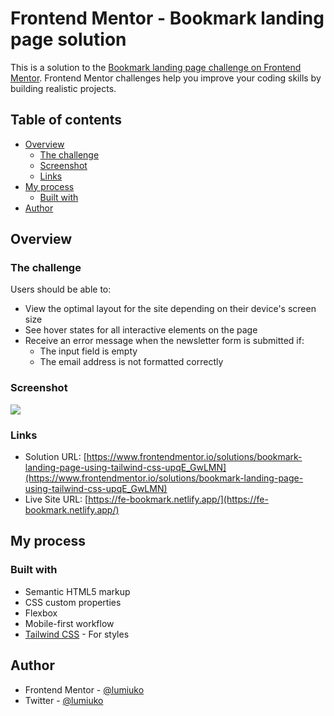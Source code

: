 # Frontend Mentor - Bookmark landing page solution

This is a solution to the [Bookmark landing page challenge on Frontend Mentor](https://www.frontendmentor.io/challenges/bookmark-landing-page-5d0b588a9edda32581d29158). Frontend Mentor challenges help you improve your coding skills by building realistic projects.

## Table of contents

- [Overview](#overview)
  - [The challenge](#the-challenge)
  - [Screenshot](#screenshot)
  - [Links](#links)
- [My process](#my-process)
  - [Built with](#built-with)
- [Author](#author)

## Overview

### The challenge

Users should be able to:

- View the optimal layout for the site depending on their device's screen size
- See hover states for all interactive elements on the page
- Receive an error message when the newsletter form is submitted if:
  - The input field is empty
  - The email address is not formatted correctly

### Screenshot

![](https://i.imgur.com/wUrvpDe.png)

### Links

- Solution URL: [https://www.frontendmentor.io/solutions/bookmark-landing-page-using-tailwind-css-upqE_GwLMN](https://www.frontendmentor.io/solutions/bookmark-landing-page-using-tailwind-css-upqE_GwLMN)
- Live Site URL: [https://fe-bookmark.netlify.app/](https://fe-bookmark.netlify.app/)

## My process

### Built with

- Semantic HTML5 markup
- CSS custom properties
- Flexbox
- Mobile-first workflow
- [Tailwind CSS](https://tailwindcss.com/) - For styles

## Author

- Frontend Mentor - [@lumiuko](https://www.frontendmentor.io/profile/lumiuko)
- Twitter - [@lumiuko](https://www.twitter.com/lumiuko)
